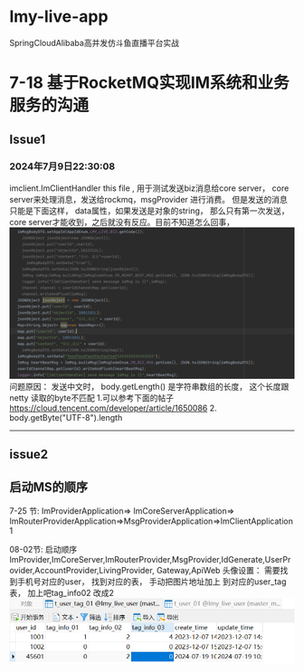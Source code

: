 # lmy-live-app
SpringCloudAlibaba高并发仿斗鱼直播平台实战


# 7-18 基于RocketMQ实现IM系统和业务服务的沟通
## Issue1 
### 2024年7月9日22:30:08
imclient.ImClientHandler
this file ,  用于测试发送biz消息给core server， core server来处理消息，发送给rockmq，msgProvider 进行消费。
但是发送的消息只能是下面这样， data属性，如果发送是对象的string， 那么只有第一次发送，core server才能收到，之后就没有反应。目前不知道怎么回事，
![img.png](img.png)
问题原因：
发送中文时， body.getLength() 是字符串数组的长度， 这个长度跟netty 读取的byte不匹配
1.可以参考下面的帖子
https://cloud.tencent.com/developer/article/1650086
2. body.getByte("UTF-8").length
*** 
## issue2

## 启动MS的顺序
7-25 节: ImProviderApplication=> ImCoreServerApplication=>
ImRouterProviderApplication=>MsgProviderApplication=>ImClientApplication1

08-02节:
启动顺序
ImProvider,ImCoreServer,ImRouterProvider,MsgProvider,IdGenerate,UserProvider,AccountProvider,LivingProvider,
Gateway,ApiWeb
头像设置：
需要找到手机号对应的user， 找到对应的表， 手动把图片地址加上
到对应的user_tag表， 加上吧tag_info02 改成2
![img_1.png](img_1.png)